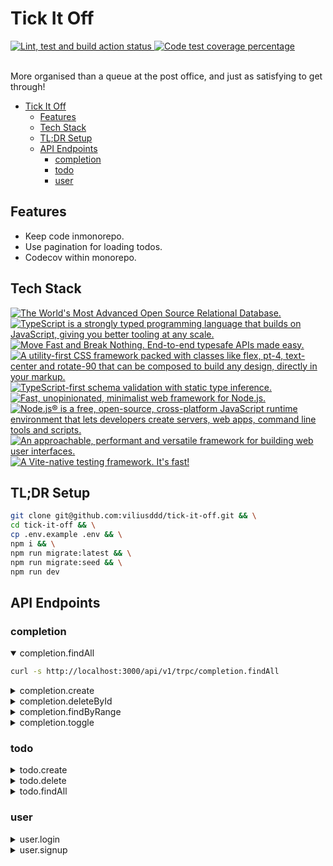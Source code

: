 # Tick It Off

<div align="left">
  <a href="https://github.com/viliusddd/tick-it-off/actions/workflows/deploy.yaml">
    <img
      title="Lint, test and build action status"
      src="https://github.com/viliusddd/tick-it-off/actions/workflows/deploy.yaml/badge.svg"
    >
  </a>
  <a href="https://codecov.io/gh/viliusddd/tick-it-off" >
    <img
      title="Code test coverage percentage"
      src="https://codecov.io/gh/viliusddd/tick-it-off/graph/badge.svg?token=6Flp5F3ty0"
    >
  </a>
</div><br>

More organised than a queue at the post office, and just as satisfying to get through!

- [Tick It Off](#tick-it-off)
  - [Features](#features)
  - [Tech Stack](#tech-stack)
  - [TL;DR Setup](#tldr-setup)
  - [API Endpoints](#api-endpoints)
    - [completion](#completion)
    - [todo](#todo)
    - [user](#user)

## Features

- Keep code inmonorepo.
- Use pagination for loading todos.
- Codecov within monorepo.

## Tech Stack

<a href="https://postgresql.org">
  <img
    title="The World's Most Advanced Open Source Relational Database."
    src="https://shields.io/badge/PostgreSQL-4169e1.svg?logo=postgresql&logoColor=white"
  >
</a>
<a href="https://typescriptlang.org">
  <img
    title="TypeScript is a strongly typed programming language that builds on JavaScript, giving you better tooling at any scale."
    src="https://shields.io/badge/TypeScript-007ACC.svg?logo=typescript&logoColor=white"
    >
</a>
<a href="https://trpc.io">
  <img
    title="Move Fast and Break Nothing. End-to-end typesafe APIs made easy."
    src="https://shields.io/badge/tRPC-2596BE.svg?logo=trpc&logoColor=white"
  >
</a>
<a href="https://tailwindcss.com">
  <img
    title="A utility-first CSS framework packed with classes like flex, pt-4, text-center and rotate-90 that can be composed to build any design, directly in your markup."
    src="https://img.shields.io/badge/tailwindcss-0F172A?&logo=tailwindcss"
  >
</a>
<a href="https://zod.dev">
  <img
    title="TypeScript-first schema validation with static type inference."
    src="https://shields.io/badge/Zod-000000.svg?logo=Zod&logoColor=3068B7"
  >
</a>
<a href="https://expressjs.com">
  <img
    title="Fast, unopinionated, minimalist web framework for Node.js."
    src="https://shields.io/badge/Express.js-000000.svg?logo=express&logoColor=white"
  >
</a>
<a href="https://nodejs.org">
  <img
    title="Node.js® is a free, open-source, cross-platform JavaScript runtime environment that lets developers create servers, web apps, command line tools and scripts."
    src="https://shields.io/badge/Node.js-0D121C.svg?logo=node.js&logoColor=5FA04E"
  >
</a>
<a href="https://vuejs.org">
  <img
    title="An approachable, performant and versatile framework for building web user interfaces."
    src="https://shields.io/badge/Vue.js-35495E.svg?logo=vuedotjs&logoColor=4FC08D"
  >
</a>
<a href="https://vitest.dev">
  <img
    title="A Vite-native testing framework. It's fast!"
    src="https://shields.io/badge/Vitest-6E9F18.svg?logo=vitest&logoColor=FCC72B"
  >
</a>

## TL;DR Setup

```sh
git clone git@github.com:viliusddd/tick-it-off.git && \
cd tick-it-off && \
cp .env.example .env && \
npm i && \
npm run migrate:latest && \
npm run migrate:seed && \
npm run dev
```

## API Endpoints

### completion

<details open>

<summary>completion.findAll</summary>

```sh
curl -s http://localhost:3000/api/v1/trpc/completion.findAll
```

</details>

<details>

<summary>completion.create</summary>

```sh
curl -s http://localhost:3000/api/v1/trpc/completion.create
```

</details>

<details>

<summary>completion.deleteById</summary>

```sh
curl -s http://localhost:3000/api/v1/trpc/completion.deleteById
```

</details>



<details>

<summary>completion.findByRange</summary>

```sh
curl -s http://localhost:3000/api/v1/trpc/completion.findByRange
```

</details>

<details>

<summary>completion.toggle</summary>

```sh
curl -s http://localhost:3000/api/v1/trpc/completion.toggle
```

</details>

### todo

<details>

<summary>todo.create</summary>

```sh
curl -s http://localhost:3000/api/v1/trpc/todo.create
```

</details>

<details>

<summary>todo.delete</summary>

```sh
curl -s http://localhost:3000/api/v1/trpc/todo.delete
```

</details>

<details>

<summary>todo.findAll</summary>

```sh
curl -s http://localhost:3000/api/v1/trpc/todo.findAll
```

</details>

### user

<details>

<summary>user.login</summary>

```sh
curl -s http://localhost:3000/api/v1/trpc/user.login
```

</details>

<details>

<summary>user.signup</summary>

```sh
curl -s http://localhost:3000/api/v1/trpc/user.signup
```
